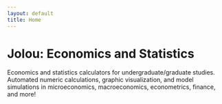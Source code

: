 ```yaml
---
layout: default
title: Home
---
```


# Jolou: Economics and Statistics

Economics and statistics calculators for undergraduate/graduate studies. Automated numeric calculations, graphic visualization, and model simulations in microeconomics, macroeconomics, econometrics, finance, and more!
